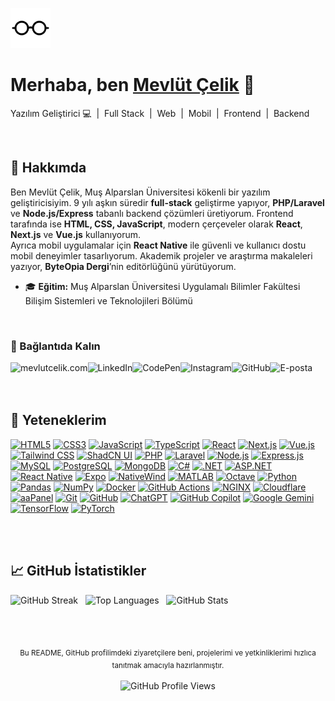 <p align="left">
  <a href="https://mevlutcelik.com/" target="_blank" rel="noreferrer">
    <picture>
      <source srcset="https://raw.githubusercontent.com/mevlutcelik/mevlutcelik/refs/heads/main/glasses_white.png" media="(prefers-color-scheme: dark)">
      <img style="height:64px;" height="64" src="https://raw.githubusercontent.com/mevlutcelik/mevlutcelik/refs/heads/main/glasses.png" alt="Mevlüt Çelik">
    </picture>
  </a>
</p>

<h1 align="left">Merhaba, ben <a href="https://mevlutcelik.com/" target="_blank" rel="noreferrer">Mevlüt Çelik</a> 👋</h1>
<p align="left">Yazılım Geliştirici 💻 &nbsp;|&nbsp; Full Stack &nbsp;|&nbsp; Web &nbsp;|&nbsp; Mobil &nbsp;|&nbsp; Frontend &nbsp;|&nbsp; Backend</p>

<br/>

## 👋 Hakkımda
Ben Mevlüt Çelik, Muş Alparslan Üniversitesi kökenli bir yazılım geliştiricisiyim. 9 yılı aşkın süredir **full-stack** geliştirme yapıyor, **PHP/Laravel** ve **Node.js/Express** tabanlı backend çözümleri üretiyorum. Frontend tarafında ise **HTML, CSS, JavaScript**, modern çerçeveler olarak **React**, **Next.js** ve **Vue.js** kullanıyorum.  
Ayrıca mobil uygulamalar için **React Native** ile güvenli ve kullanıcı dostu mobil deneyimler tasarlıyorum. Akademik projeler ve araştırma makaleleri yazıyor, **ByteOpia Dergi**’nin editörlüğünü yürütüyorum.

- 🎓 **Eğitim:** Muş Alparslan Üniversitesi Uygulamalı Bilimler Fakültesi Bilişim Sistemleri ve Teknolojileri Bölümü

<br/>

### 🤝 Bağlantıda Kalın

<p align="left">
  <a target="_blank" title="Mevlüt Çelik | Web Sitesi" href="https://mevlutcelik.com/"><img align="left" src="https://img.shields.io/badge/mevlutcelik.com-623927?style=for-the-badge&logo=mevlutcelik&logoColor=white" alt="mevlutcelik.com"/></a>
  <a target="_blank" title="Mevlüt Çelik | LinkedIn" href="https://www.linkedin.com/in/mevlutcelik/"><img align="left" src="https://img.shields.io/badge/LinkedIn-0270AD?style=for-the-badge&logo=linkedin&logoColor=white" alt="LinkedIn"/></a>
  <a target="_blank" title="Mevlüt Çelik | CodePen" href="https://codepen.io/mevlut"><img align="left" src="https://img.shields.io/badge/CodePen-000000?style=for-the-badge&logo=codepen&logoColor=white" alt="CodePen"/></a>
  <a target="_blank" title="@mevlut.celik23 | Instagram" href="https://www.instagram.com/mevlut.celik23/"><img align="left" src="https://img.shields.io/badge/Instagram-FF0069?style=for-the-badge&logo=instagram&logoColor=white" alt="Instagram"/></a>
  <a target="_blank" title="Mevlüt Çelik | GitHub" href="https://github.com/mevlutcelik"><img align="left" src="https://img.shields.io/badge/GitHub-100000?style=for-the-badge&logo=github&logoColor=white" alt="GitHub"/></a>
  <a target="_blank" title="info@mevlutcelik.com | E-posta" href="mailto:info@mevlutcelik.com"><img align="left" src="https://img.shields.io/badge/mail-ec8100?style=for-the-badge&logo=maildotru&logoColor=white" alt="E-posta"/></a>
</p>

<br/><br/><br/>

## 🚀 Yeteneklerim

<p align="left">
  <!-- Frontend -->
  <a href="https://html5.org" target="_blank"><img src="https://cdn.simpleicons.org/html5/E34F26?size=32" alt="HTML5" width="32" height="32" /></a>
  <a href="https://www.w3.org/Style/CSS/Overview.en.html" target="_blank"><img src="https://upload.wikimedia.org/wikipedia/commons/6/62/CSS3_logo.svg" alt="CSS3" width="32" height="32" /></a>
  <a href="https://www.javascript.com" target="_blank"><img src="https://cdn.simpleicons.org/javascript/F7DF1E?size=32" alt="JavaScript" width="32" height="32" /></a>
  <a href="https://www.typescriptlang.org" target="_blank"><img src="https://cdn.simpleicons.org/typescript/3178C6?size=32" alt="TypeScript" width="32" height="32" /></a>
  <a href="https://react.dev" target="_blank"><img src="https://cdn.simpleicons.org/react/61DAFB?size=32" alt="React" width="32" height="32" /></a>
  <a href="https://nextjs.org" target="_blank"><img src="https://cdn.simpleicons.org/nextdotjs/000000?size=32" alt="Next.js" width="32" height="32" /></a>
  <a href="https://vuejs.org" target="_blank"><img src="https://cdn.simpleicons.org/vuedotjs/4FC08D?size=32" alt="Vue.js" width="32" height="32" /></a>
  <a href="https://tailwindcss.com" target="_blank"><img src="https://cdn.simpleicons.org/tailwindcss/06B6D4?size=32" alt="Tailwind CSS" width="32" height="32" /></a>
  <a href="https://ui.shadcn.com" target="_blank"><img src="https://cdn.simpleicons.org/shadcnui/000000?size=32" alt="ShadCN UI" width="32" height="32" /></a>
  <!-- Backend -->
  <a href="https://www.php.net" target="_blank"><img src="https://cdn.simpleicons.org/php/777BB4?size=32" alt="PHP" width="32" height="32" /></a>
  <a href="https://laravel.com" target="_blank"><img src="https://cdn.simpleicons.org/laravel/FF2D20?size=32" alt="Laravel" width="32" height="32" /></a>
  <a href="https://nodejs.org" target="_blank"><img src="https://cdn.simpleicons.org/nodedotjs/339933?size=32" alt="Node.js" width="32" height="32" /></a>
  <a href="https://expressjs.com" target="_blank"><img src="https://cdn.simpleicons.org/express/000000?size=32" alt="Express.js" width="32" height="32" /></a>
  <a href="https://mysql.com" target="_blank"><img src="https://cdn.simpleicons.org/mysql/4479A1?size=32" alt="MySQL" width="32" height="32" /></a>
  <a href="https://www.postgresql.org" target="_blank"><img src="https://cdn.simpleicons.org/postgresql/336791?size=32" alt="PostgreSQL" width="32" height="32" /></a>
  <a href="https://mongodb.com" target="_blank"><img src="https://cdn.simpleicons.org/mongodb/47A248?size=32" alt="MongoDB" width="32" height="32" /></a>
  <a href="https://docs.microsoft.com/dotnet/csharp" target="_blank"><img src="https://upload.wikimedia.org/wikipedia/commons/b/bd/Logo_C_sharp.svg" alt="C#" width="32" height="32" /></a>
  <a href="https://dotnet.microsoft.com" target="_blank"><img src="https://cdn.simpleicons.org/dotnet/512BD4?size=32" alt=".NET" width="32" height="32" /></a>
  <a href="https://dotnet.microsoft.com/apps/aspnet" target="_blank"><img src="https://www.svgrepo.com/show/508894/aspnet.svg" alt="ASP.NET" width="32" height="32" /></a>
  <!-- Mobile -->
  <a href="https://reactnative.dev" target="_blank"><img src="https://cdn.simpleicons.org/react/61DAFB?size=32" alt="React Native" width="32" height="32" /></a>
  <a href="https://expo.dev" target="_blank"><img src="https://cdn.simpleicons.org/expo/1B1F23?size=32" alt="Expo" width="32" height="32" /></a>
  <a href="https://nativewind.dev" target="_blank"><img src="https://cdn.simpleicons.org/tailwindcss/06B6D4?size=32" alt="NativeWind" width="32" height="32" /></a>
  <!-- Machine Learning & Data Science -->
  <a href="https://www.mathworks.com/products/matlab.html" target="_blank"><img src="https://upload.wikimedia.org/wikipedia/commons/4/4b/Matlab_icon.png" alt="MATLAB" width="32" height="32" /></a>
  <a href="https://octave.org/" target="_blank"><img src="https://cdn.simpleicons.org/octave/0790C0?size=32" alt="Octave" width="32" height="32" /></a>
  <a href="https://python.org" target="_blank"><img src="https://cdn.simpleicons.org/python/3776AB?size=32" alt="Python" width="32" height="32" /></a>
  <a href="https://pandas.pydata.org" target="_blank"><img src="https://cdn.simpleicons.org/pandas/150458?size=32" alt="Pandas" width="32" height="32" /></a>
  <a href="https://numpy.org" target="_blank"><img src="https://cdn.simpleicons.org/numpy/013243?size=32" alt="NumPy" width="32" height="32" /></a>
  <!-- Cloud & Server -->
  <a href="https://docker.com" target="_blank"><img src="https://cdn.simpleicons.org/docker/2496ED?size=32" alt="Docker" width="32" height="32" /></a>
  <a href="https://github.com/features/actions" target="_blank"><img src="https://cdn.simpleicons.org/githubactions/2088FF?size=32" alt="GitHub Actions" width="32" height="32" /></a>
  <a href="https://nginx.org" target="_blank"><img src="https://cdn.simpleicons.org/nginx/009639?size=32" alt="NGINX" width="32" height="32" /></a>
  <a href="https://cloudflare.com" target="_blank"><img src="https://cdn.simpleicons.org/cloudflare/F38020?size=32" alt="Cloudflare" width="32" height="32" /></a>
  <a href="https://aapanel.com" target="_blank"><img src="https://upload.wikimedia.org/wikipedia/commons/a/ad/AaPanel_Logo.png" alt="aaPanel" width="32" height="32" /></a>
  <!-- Tools & Other Skills -->
  <a href="https://git-scm.com" target="_blank"><img src="https://cdn.simpleicons.org/git/F05032?size=32" alt="Git" width="32" height="32" /></a>
  <a href="https://github.com" target="_blank"><img src="https://cdn.simpleicons.org/github/181717?size=32" alt="GitHub" width="32" height="32" /></a>
  <a href="https://chat.openai.com" target="_blank"><img src="https://cdn.simpleicons.org/openai/412991?size=32" alt="ChatGPT" width="32" height="32" /></a>
  <a href="https://github.com/features/copilot" target="_blank"><img src="https://cdn.simpleicons.org/githubcopilot/8957E5?size=32" alt="GitHub Copilot" width="32" height="32" /></a>
  <a href="https://gemini.google.com" target="_blank"><img src="https://cdn.simpleicons.org/googlegemini/8E75B2?size=32" alt="Google Gemini" width="32" height="32" /></a>
  <a href="https://tensorflow.org" target="_blank"><img src="https://cdn.simpleicons.org/tensorflow/FF6F00?size=32" alt="TensorFlow" width="32" height="32" /></a>
  <a href="https://pytorch.org" target="_blank"><img src="https://cdn.simpleicons.org/pytorch/EE4C2C?size=32" alt="PyTorch" width="32" height="32" /></a>
</p>

<br/><br/>

## 📈 GitHub İstatistikler

<p align="left">
    <picture>
    <source srcset="https://github-readme-streak-stats.herokuapp.com/?user=mevlutcelik&theme=dark&bg_color=0d1117&border_color=2d3541" media="(prefers-color-scheme: dark)">
    <img title="Mevlüt Çelik | GitHub Streak" src="https://streak-stats.demolab.com?user=mevlutcelik" alt="GitHub Streak">
  </picture>
  &nbsp;
  <picture>
    <source srcset="https://github-readme-stats.vercel.app/api/top-langs/?username=mevlutcelik&layout=compact&theme=dark&bg_color=0d1117&border_color=2d3541" media="(prefers-color-scheme: dark)">
    <img title="Mevlüt Çelik | Most Used Language" src="https://github-readme-stats.vercel.app/api/top-langs/?username=mevlutcelik&layout=compact" alt="Top Languages">
  </picture>
  &nbsp;
  <picture>
    <source srcset="https://github-readme-stats.vercel.app/api?username=mevlutcelik&show_icons=true&theme=radical&bg_color=0d1117&border_color=2d3541" media="(prefers-color-scheme: dark)">
    <img title="Mevlüt Çelik | GitHub Stats" src="https://github-readme-stats.vercel.app/api?username=mevlutcelik&show_icons=true" alt="GitHub Stats">
  </picture>
</p>

<br/><br/>

<p align="center">
  <sub>Bu README, GitHub profilimdeki ziyaretçilere beni, projelerimi ve yetkinliklerimi hızlıca tanıtmak amacıyla hazırlanmıştır.</sub><br/><br/>
  <img src="https://komarev.com/ghpvc/?username=mevlutcelik&label=Profil%20Görüntüleme&color=1a73E8&style=flat" alt="GitHub Profile Views" />
</p>
